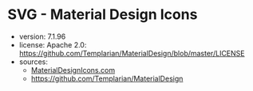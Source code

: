 # SVG - Material Design Icons

- version: 7.1.96
- license: Apache 2.0: https://github.com/Templarian/MaterialDesign/blob/master/LICENSE
- sources:
  - [MaterialDesignIcons.com](https://materialdesignicons.com)
  - https://github.com/Templarian/MaterialDesign

